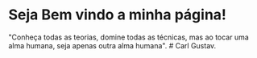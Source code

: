 # Seja Bem vindo  a minha página!
"Conheça todas as teorias, domine todas as técnicas, mas ao tocar uma alma humana, seja apenas outra alma humana".
      # Carl Gustav.
